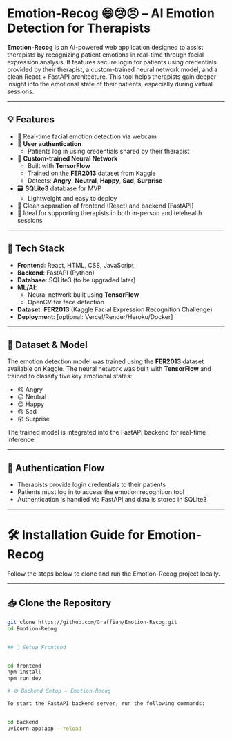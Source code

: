 # Emotion-Recog 😄😢😠 – AI Emotion Detection for Therapists

**Emotion-Recog** is an AI-powered web application designed to assist therapists by recognizing patient emotions in real-time through facial expression analysis. It features secure login for patients using credentials provided by their therapist, a custom-trained neural network model, and a clean React + FastAPI architecture. This tool helps therapists gain deeper insight into the emotional state of their patients, especially during virtual sessions.

---

## 💡 Features

- 🎥 Real-time facial emotion detection via webcam
- 🔐 **User authentication**
  - Patients log in using credentials shared by their therapist
- 🧠 **Custom-trained Neural Network**
  - Built with **TensorFlow**
  - Trained on the **FER2013** dataset from Kaggle
  - Detects: **Angry**, **Neutral**, **Happy**, **Sad**, **Surprise**
- 🗃️ **SQLite3** database for MVP
  - Lightweight and easy to deploy
- 🧩 Clean separation of frontend (React) and backend (FastAPI)
- 🤝 Ideal for supporting therapists in both in-person and telehealth sessions

---

## 🧠 Tech Stack

- **Frontend**: React, HTML, CSS, JavaScript  
- **Backend**: FastAPI (Python)  
- **Database**: SQLite3 (to be upgraded later)  
- **ML/AI**: 
  - Neural network built using **TensorFlow**
  - OpenCV for face detection  
- **Dataset**: **FER2013** (Kaggle Facial Expression Recognition Challenge)
- **Deployment**: [optional: Vercel/Render/Heroku/Docker]

---

## 📂 Dataset & Model

The emotion detection model was trained using the **FER2013** dataset available on Kaggle. The neural network was built with **TensorFlow** and trained to classify five key emotional states:

- 😠 Angry  
- 😐 Neutral  
- 😊 Happy  
- 😢 Sad  
- 😲 Surprise  

The trained model is integrated into the FastAPI backend for real-time inference.

---

## 🔐 Authentication Flow

- Therapists provide login credentials to their patients  
- Patients must log in to access the emotion recognition tool  
- Authentication is handled via FastAPI and data is stored in SQLite3

---

# 🛠️ Installation Guide for Emotion-Recog

Follow the steps below to clone and run the Emotion-Recog project locally.

---

## 📥 Clone the Repository

```bash
git clone https://github.com/Graffian/Emotion-Recog.git
cd Emotion-Recog


## 🧩 Setup Frontend


cd frontend
npm install
npm run dev

# ⚙️ Backend Setup – Emotion-Recog

To start the FastAPI backend server, run the following commands:


cd backend
uvicorn app:app --reload
